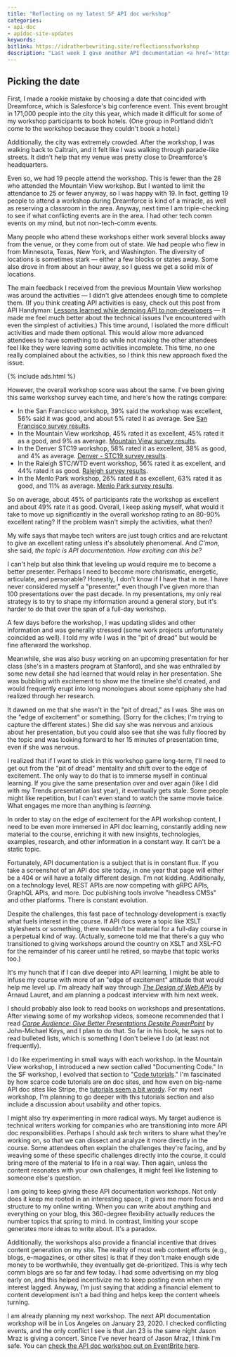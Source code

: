 ```yaml
---
title: "Reflecting on my latest SF API doc workshop"
categories:
- api-doc
- apidoc-site-updates
keywords:
bitlink: https://idratherbewriting.site/reflectionssfworkshop
description: "Last week I gave another API documentation <a href='https://idratherbewriting.com/blog/upcoming-api-doc-workshop-san-francisco-nov-19/'>workshop in downtown San Francisco</a>. This was the second API doc workshop that I fully organized from start to finish myself, and overall it went pretty well. In this post, I want to reflect on a few of the things I learned."
---
```


## Picking the date

First, I made a rookie mistake by choosing a date that coincided with Dreamforce, which is Salesforce's big conference event. This event brought in 171,000 people into the city this year, which made it difficult for some of my workshop participants to book hotels. (One group in Portland didn't come to the workshop because they couldn't book a hotel.)

Additionally, the city was extremely crowded. After the workshop, I was walking back to Caltrain, and it felt like I was walking through parade-like streets. It didn't help that my venue was pretty close to Dreamforce's headquarters.

Even so, we had 19 people attend the workshop. This is fewer than the 28 who attended the Mountain View workshop. But I wanted to limit the attendance to 25 or fewer anyway, so I was happy with 19. In fact, getting 19 people to attend a workshop during Dreamforce is kind of a miracle, as well as reserving a classroom in the area. Anyway, next time I am triple-checking to see if what conflicting events are in the area. I had other tech comm events on my mind, but not non-tech-comm events.

Many people who attend these workshops either work several blocks away from the venue, or they come from out of state. We had people who flew in from Minnesota, Texas, New York, and Washington. The diversity of locations is sometimes stark &mdash; either a few blocks or states away. Some also drove in from about an hour away, so I guess we get a solid mix of locations.

The main feedback I received from the previous Mountain View workshop was around the activities &mdash; I didn't give attendees enough time to complete them. (If you think creating API activities is easy, check out this post from API Handyman: [Lessons learned while demoing API to non-developers](https://apihandyman.io/lessons-learned-while-demoing-api-to-non-developers/) &mdash; it made me feel much better about the technical issues I've encountered with even the simplest of activities.) This time around, I isolated the more difficult activities and made them optional. This would allow more advanced attendees to have something to do while not making the other attendees feel like they were leaving some activities incomplete. This time, no one really complained about the activities, so I think this new approach fixed the issue.

{% include ads.html %}

However, the overall workshop score was about the same. I've been giving this same workshop survey each time, and here's how the ratings compare:

* In the San Francisco workshop, 39% said the workshop was excellent, 56% said it was good, and about 5% rated it as average. See [San Francisco survey results](https://www.questionpro.com/t/PGc5PZfuH0).
* In the Mountain View workshop, 45% rated it as excellent, 45% rated it as a good, and 9% as average. [Mountain View survey results](https://www.questionpro.com/t/PGRTeZfA3w).
* In the Denver STC19 workshop, 58% rated it as excellent, 38% as good, and 4% as average. [Denver - STC19 survey results](https://www.questionpro.com/t/PGFXvZeQxm).
* In the Raleigh STC/WTD event workshop, 56% rated it as excellent, and 44% rated it as good. [Raleigh survey results](https://www.questionpro.com/t/PGCb2ZeGHW).
* In the Menlo Park workshop, 26% rated it as excellent, 63% rated it as good, and 11% as average. [Menlo Park survey results](https://www.questionpro.com/t/PEd5LZdHog).

So on average, about 45% of participants rate the workshop as excellent and about 49% rate it as good. Overall, I keep asking myself, what would it take to move up significantly in the overall workshop rating to an 80-90% excellent rating? If the problem wasn't simply the activities, what then?

My wife says that maybe tech writers are just tough critics and are reluctant to give an excellent rating unless it's absolutely phenomenal. And *C'mon*, she said, *the topic is API documentation. How exciting can this be?*

I can't help but also think that leveling up would require me to become a better presenter. Perhaps I need to become more charismatic, energetic, articulate, and personable? Honestly, I don't know if I have that in me. I have never considered myself a "presenter," even though I've given more than 100 presentations over the past decade. In my presentations, my only real strategy is to try to shape my information around a general story, but it's harder to do that over the span of a full-day workshop.

A few days before the workshop, I was updating slides and other information and was generally stressed (some work projects unfortunately coincided as well). I told my wife I was in the "pit of dread" but would be fine afterward the workshop.

Meanwhile, she was also busy working on an upcoming presentation for her class (she's in a masters program at Stanford), and she was enthralled by some new detail she had learned that would relay in her presentation. She was bubbling with excitement to show me the timeline she'd created, and would frequently erupt into long monologues about some epiphany she had realized through her research.

It dawned on me that she wasn't in the "pit of dread," as I was. She was on the "edge of excitement" or something. (Sorry for the cliches; I'm trying to capture the different states.) She did say she was nervous and anxious about her presentation, but you could also see that she was fully floored by the topic and was looking forward to her 15 minutes of presentation time, even if she was nervous.

I realized that if I want to stick in this workshop game long-term, I'll need to get out from the "pit of dread" mentality and shift over to the edge of excitement. The only way to do that is to immerse myself in continual learning. If you give the same presentation over and over again (like I did with my Trends presentation last year), it eventually gets stale. Some people might like repetition, but I can't even stand to watch the same movie twice. What engages me more than anything is *learning*.

In order to stay on the edge of excitement for the API workshop content, I need to be even more immersed in API doc learning, constantly adding new material to the course, enriching it with new insights, technologies, examples, research, and other information in a constant way. It can't be a static topic.

Fortunately, API documentation is a subject that is in constant flux. If you take a screenshot of an API doc site today, in one year that page will either be a 404 or will have a totally different design. I'm not kidding. Additionally, on a technology level, REST APIs are now competing with gRPC APIs, GraphQL APIs, and more. Doc publishing tools involve "headless CMSs" and other platforms. There is constant evolution.

Despite the challenges, this fast pace of technology development is exactly what fuels interest in the course. If API docs were a topic like XSLT stylesheets or something, there wouldn't be material for a full-day course in a perpetual kind of way. (Actually, someone told me that there's a guy who transitioned to giving workshops around the country on XSLT and XSL-FO for the remainder of his career until he retired, so maybe that topic works too.)

It's my hunch that if I can dive deeper into API learning, I might be able to infuse my course with more of an "edge of excitement" attitude that would help me level up. I'm already half way through [*The Design of Web APIs*](https://www.manning.com/books/the-design-of-web-apis) by Arnaud Lauret, and am planning a podcast interview with him next week.

I should probably also look to read books on workshops and presentations. After viewing some of my workshop videos, someone recommended that I read [*Carpe Audience: Give Better Presentations Despite PowerPoint*](https://www.amazon.com/Carpe-Audience-Presentations-Despite-PowerPoint/dp/146098031X) by John-Michael Keys, and I plan to do that. So far in his book, he says not to read bulleted lists, which is something I don't believe I do (at least not frequently).

I do like experimenting in small ways with each workshop. In the Mountain View workshop, I introduced a new section called "Documenting Code." In the SF workshop, I evolved that section to "[Code tutorials](https://idratherbewriting.com/learnapidoc/slides/code_tutorials.html#/)." I'm fascinated by how scarce code tutorials are on doc sites, and how even on big-name API doc sites like Stripe, the [tutorials seem a bit wordy](https://stripe.com/docs/recipes/sending-emails-for-failed-payments). For my next workshop, I'm planning to go deeper with this tutorials section and also include a discussion about usability and other topics.

I might also try experimenting in more radical ways. My target audience is technical writers working for companies who are transitioning into more API doc responsibilities. Perhaps I should ask tech writers to share what they're working on, so that we can dissect and analyze it more directly in the course. Some attendees often explain the challenges they're facing, and by weaving some of these specific challenges directly into the course, it could bring more of the material to life in a real way. Then again, unless the content resonates with your own challenges, it might feel like listening to someone else's question.

I am going to keep giving these API documentation workshops. Not only does it keep me rooted in an interesting space, it gives me more focus and structure to my online writing. When you can write about anything and everything on your blog, this 360-degree flexibility actually reduces the number topics that spring to mind. In contrast, limiting your scope generates more ideas to write about. It's a paradox.

Additionally, the workshops also provide a financial incentive that drives content generation on my site. The reality of most web content efforts (e.g., blogs, e-magazines, or other sites) is that if they don't make enough side money to be worthwhile, they eventually get de-prioritized. This is why tech comm blogs are so far and few today. I had some advertising on my blog early on, and this helped incentivize me to keep posting even when my interest lagged. Anyway, I'm just saying that adding a financial element to content development isn't a bad thing and helps keep the content wheels turning.

I am already planning my next workshop. The next API documentation workshop will be in Los Angeles on January 23, 2020. I checked conflicting events, and the only conflict I see is that Jan 23 is the same night Jason Mraz is giving a concert. Since I've never heard of Jason Mraz, I think I'm safe. You can [check the API doc workshop out on EventBrite here](https://www.eventbrite.com/e/api-documentation-workshop-los-angeles-jan-23-2020-tickets-84487066089).
